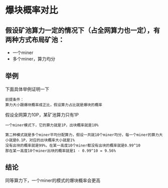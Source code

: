 # 爆块概率对比

## 假设矿池算力一定的情况下（占全网算力也一定），有两种方式布局矿池：

- 一个miner
- 多个miner，算力均分

## 举例
下面具体举例证明一下
```
前提条件：
算力大小跟爆块概率成正比，假设算力占比就是爆块的概率
```
假设全网算力10P，某矿池算力只有1P
```
一个miner模式下，它的算力就是1P，出块概率就是10%
```
```
第二种模式就是多个miner平均分配算力，假设一共就10个miner均分，每一个miner的算力大小就是0.1P，对应的出块概率大小就是1%
没有出块的概率就是99%，在某一高度10个miner都没有出块的概率就是0.99^10
那在某一高度10个miner出块的概率就是1 - 0.99^10 = 9.56%
```
## 结论
同等算力下，一个miner的模式的爆块概率会更高
